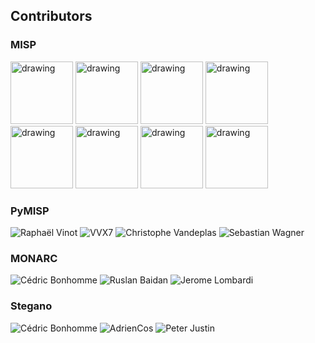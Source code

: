 

## Contributors

### MISP

<!-- contributors-MISP starts -->
<a href="https://github.com/Jakub Onderka"><img src="https://avatars3.githubusercontent.com/u/163343?s=100&v=4" alt="drawing" style="width:100px;"/></a>
<a href="https://github.com/iglocska"><img src="https://avatars1.githubusercontent.com/u/3668672?s=100&v=4" alt="drawing" style="width:100px;"/></a>
<a href="https://github.com/chrisr3d"><img src="https://avatars2.githubusercontent.com/u/16307976?s=100&v=4" alt="drawing" style="width:100px;"/></a>
<a href="https://github.com/mokaddem"><img src="https://avatars3.githubusercontent.com/u/6977223?s=100&v=4" alt="drawing" style="width:100px;"/></a>
<a href="https://github.com/Steve Clement"><img src="https://avatars3.githubusercontent.com/u/362025?s=100&v=4" alt="drawing" style="width:100px;"/></a>
<a href="https://github.com/Richard van den Berg"><img src="https://avatars1.githubusercontent.com/u/1461970?s=100&v=4" alt="drawing" style="width:100px;"/></a>
<a href="https://github.com/Alexandre Dulaunoy"><img src="https://avatars2.githubusercontent.com/u/3309?s=100&v=4" alt="drawing" style="width:100px;"/></a>
<a href="https://github.com/Alex Resnick"><img src="https://avatars2.githubusercontent.com/u/13125104?s=100&v=4" alt="drawing" style="width:100px;"/></a>
<!-- contributors-MISP ends -->


### PyMISP

<!-- contributors-PyMISP starts -->
![Raphaël Vinot](https://avatars1.githubusercontent.com/u/248875?s=100&v=4)
![VVX7](https://avatars2.githubusercontent.com/u/46228229?s=100&v=4)
![Christophe Vandeplas](https://avatars0.githubusercontent.com/u/1073662?s=100&v=4)
![Sebastian Wagner](https://avatars1.githubusercontent.com/u/25031221?s=100&v=4)
<!-- contributors-PyMISP ends -->


### MONARC

<!-- contributors-MONARC starts -->
![Cédric Bonhomme](https://avatars1.githubusercontent.com/u/465400?s=100&v=4)
![Ruslan Baidan](https://avatars2.githubusercontent.com/u/3246171?s=100&v=4)
![Jerome Lombardi](https://avatars1.githubusercontent.com/u/18661517?s=100&v=4)
<!-- contributors-MONARC ends -->


### Stegano

<!-- contributors-stegano starts -->
![Cédric Bonhomme](https://avatars1.githubusercontent.com/u/465400?s=100&v=4)
![AdrienCos](https://avatars1.githubusercontent.com/u/25573947?s=100&v=4)
![Peter Justin](https://avatars2.githubusercontent.com/u/1510708?s=100&v=4)
<!-- contributors-stegano ends -->
